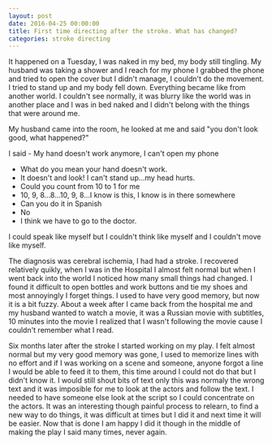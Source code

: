 ```yaml
---
layout: post
date: 2016-04-25 00:00:00
title: First time directing after the stroke. What has changed?
categories: stroke directing
---
```


It happened on a Tuesday, I was naked in my bed, my body still tingling. My husband was taking a shower and I reach for my phone I grabbed the phone and tried to open the cover but I didn't manage, I couldn't do the movement. I tried to stand up and my body fell down. Everything became like from another world. I couldn't see normally, it was blurry like the world was in another place and I was in bed naked and I didn't belong with the things that were around me.

My husband came into the room, he looked at me and said "you don't look good, what happened?"

I said - My hand doesn't work anymore, I can't open my phone
- What do you mean your hand doesn't work.
- It doesn't and look! I can't stand up...my head hurts.
- Could you count from 10 to 1 for me
- 10, 9, 8...8...10, 9, 8...I know is this, I know is in there somewhere
- Can you do it in Spanish
- No
- I think we have to go to the doctor.

I could speak like myself  but I couldn't think like myself and I couldn't move like myself.

The diagnosis was cerebral ischemia, I had had a stroke. I recovered relatively
quikly, when I was in the Hospital I almost felt normal but when I went back
into the world I noticed how many small things had changed. I found it difficult
to open bottles and work buttons and tie my shoes and most annoyingly I forget
things. I used to have very good memory, but now it is a bit fuzzy. About a week
after I came back from the hospital me and my husband wanted to watch a movie,
it was a Russian movie with subtitles, 10 minutes into the movie I realized that
I wasn't following the movie cause I couldn't remember what I read.

Six months later after the stroke I started working on my play. I felt almost
normal but my very good memory was gone, I used to memorize lines with no effort
and if I was working on a scene and someone, anyone forgot a line I would be
able to feed it to them, this time around I could not do that but I didn't know
it. I would still shout bits of text only this was normaly the wrong text and it
was imposible for me to look at the actors and follow the text. I needed to have
someone else look at the script so I could concentrate on the actors. It was an
interesting though painful process to relearn, to find a new way to do things,
it was difficult at times but I did it and next time it will be easier. Now that
is done I am happy I did it though in the middle of making the play I said many
times, never again.
